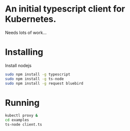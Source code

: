 # An initial typescript client for Kubernetes.

Needs lots of work...

# Installing
Install nodejs

```sh
sudo npm install -g typescript
sudo npm install -g ts-node
sudo npm install -g request bluebird
```

# Running
```sh
kubectl proxy &
cd examples
ts-node client.ts
```

